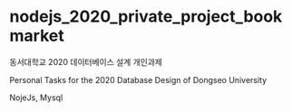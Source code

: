 # nodejs_2020_private_project_bookmarket

동서대학교 2020 데이터베이스 설계 개인과제

Personal Tasks for the 2020 Database Design of Dongseo University

NojeJs, Mysql
